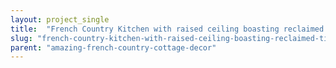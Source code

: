 ```yaml
---
layout: project_single
title:  "French Country Kitchen with raised ceiling boasting reclaimed timber beams and p"
slug: "french-country-kitchen-with-raised-ceiling-boasting-reclaimed-timber-beams-and-p"
parent: "amazing-french-country-cottage-decor"
---
```

 